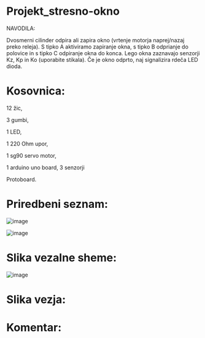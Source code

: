 # Projekt_stresno-okno
NAVODILA:

Dvosmerni cilinder odpira ali zapira okno (vrtenje motorja naprej/nazaj preko releja). S tipko A aktiviramo zapiranje okna, s tipko B odprianje do polovice in s tipko C odpiranje okna do konca. Lego okna zaznavajo senzorji Kz, Kp in Ko (uporabite stikala). Če je okno odprto, naj signalizira rdeča LED dioda.
# Kosovnica:
12 žic,

3 gumbi,

1 LED,

1 220 Ohm upor,

1 sg90 servo motor,

1 arduino uno board,
3 senzorji

Protoboard.
# Priredbeni seznam:
![image](https://user-images.githubusercontent.com/129844167/230311931-388d5784-e2d7-4cf7-9032-3447032cc622.png)
 
![image](https://user-images.githubusercontent.com/129844167/230312338-d018f66d-73a8-4b0f-a936-e57fb9c45219.png)

# Slika vezalne sheme:
![image](https://user-images.githubusercontent.com/129844167/231115529-f162a9d5-ba3b-42ba-994d-88188da2cecd.png)

# Slika vezja:
# Komentar:
